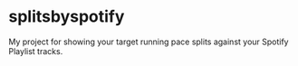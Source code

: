 # splitsbyspotify
My project for showing your target running pace splits against your Spotify Playlist tracks.
